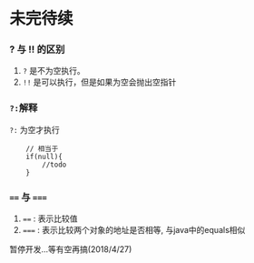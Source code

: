 # 未完待续

### ? 与 !! 的区别

1. `?` 是不为空执行。
2.  `!!` 是可以执行，但是如果为空会抛出空指针

### `?:`解释

 `?:` 为空才执行

```
    // 相当于
    if(null){
        //todo
    }
```

### `==` 与 `===`

1. `==` : 表示比较值
2. `===` : 表示比较两个对象的地址是否相等, 与java中的equals相似


暂停开发...等有空再搞(2018/4/27)
